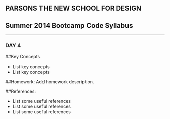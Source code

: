 ## PARSONS THE NEW SCHOOL FOR DESIGN
## Summer 2014 Bootcamp Code Syllabus
-------------------------------------------------------------------

### DAY 4

##Key Concepts
* List key concepts
* List key concepts
  
##Homework:
Add homework description.

##References:
* List some useful references
* List some useful references
* List some useful references